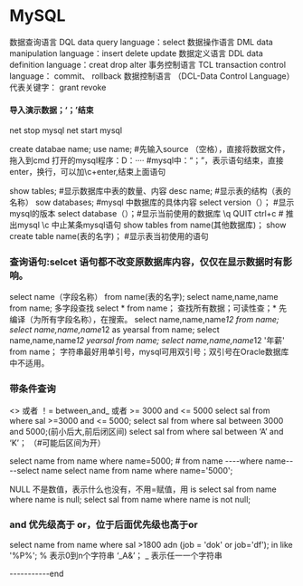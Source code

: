 # MySQL
数据查询语言 DQL data query language：select
数据操作语言 DML data manipulation language：insert delete update
数据定义语言 DDL data definition language：creat drop alter
事务控制语言 TCL transaction control language： commit、 rollback 
数据控制语言 （DCL-Data Control Language）
    代表关键字： grant revoke
    
#### 导入演示数据；‘；’结束
net stop mysql 
net start mysql

create databae name;
use name;
#先输入source （空格），直接将数据文件，拖入到cmd 打开的mysql程序：D：····
#mysql中：“；”，表示语句结束，直接enter，换行，可以加\c+enter,结束上面语句

show tables;  #显示数据库中表的数量、内容
desc name;    #显示表的结构（表的名称）
sow databases; #mysql 中数据库的具体内容
select version（）； #显示mysql的版本
select database（）；#显示当前使用的数据库 
\q QUIT ctrl+c # 推出mysql
\c 中止某条mysql语句
show tables from name(其他数据库)； 
show create table name(表的名字)； #显示表当初使用的语句

### 查询语句:selcet 语句都不改变原数据库内容，仅仅在显示数据时有影响。
select name（字段名称） from name(表的名字);
select name,name,name from name; 多字段查找
select * from name； 查找所有数据；可读性查；* 先编译（为所有字段名称），在搜索。
select name,name,name*12 from name;
select name,name,name*12 as yearsal from name; 
select name,name,name*12 yearsal from name;
select name,name,name*12 '年薪' from name； 字符串最好用单引号，mysql可用双引号；双引号在Oracle数据库中不适用。

### 带条件查询
<> 或者 ！=
between_and_  或者 >= 3000 and <= 5000
select sal from where sal >=3000 and <= 5000;
select sal from where sal between 3000 and 5000;(前小后大,前后闭区间)
select sal from where sal between ‘A’ and ‘K’； （#可能后区间为开）

select name from name where name=5000; # from name ----where name----select name
select name from name where name='5000';

NULL 不是数值，表示什么也没有，不用=赋值，用 is
select sal from name where name is null; 
select sal from name where name is not null;

### and 优先级高于 or，位于后面优先级也高于or 
select name from name where sal >1800 adn (job = 'dok' or job='df');
in
like '%P%'; % 表示0到n个字符串
‘_A&’； _ 表示任一一个字符串







-----------end 

